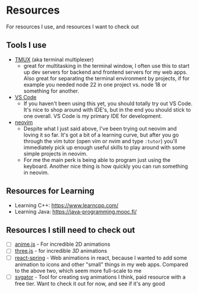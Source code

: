 # Resources

For resources I use, and resources I want to check out

## Tools I use
- [TMUX](https://github.com/tmux/tmux/wiki/Getting-Started) (aka terminal multiplexer)
    - great for multitasking in the terminal window, I often use this to start up dev servers for backend and frontend servers for my web apps. Also great for separating the terminal environment by projects, if for example you needed node 22 in one project vs. node 18 or something for another.
- [VS Code](https://code.visualstudio.com/)
    - If you haven't been using this yet, you should totally try out VS Code. It's nice to shop around with IDE's, but in the end you should stick to one overall. VS Code is my primary IDE for development.
- [neovim](https://neovim.io/)
    - Despite what I just said above, I've been trying out neovim and loving it so far. It's got a bit of a learning curve, but after you go through the vim tutor (open vim or nvim and type `:tutor`) you'll immediately pick up enough useful skills to play around with some simple projects in neovim. 
    - For me the main perk is being able to program just using the keyboard. Another nice thing is how quickly you can run something in neovim.

## Resources for Learning

- Learning C++: https://www.learncpp.com/
- Learning Java: https://java-programming.mooc.fi/ 

## Resources I still need to check out
- [ ] [anime.js](https://animejs.com/) - For incredible 2D animations
- [ ] [three.js](https://threejs.org/) - for incredible *3D* animations
- [ ] [react-spring](https://www.react-spring.dev/) - Web animations in react, because I wanted to add some animation to icons and other "small" things in my web apps. Compared to the above two, which seem more full-scale to me
- [ ] [svgator](https://www.svgator.com/blog/) - Tool for creating svg animations I think, paid resource with a free tier. Want to check it out for now, and see if it's any good 
